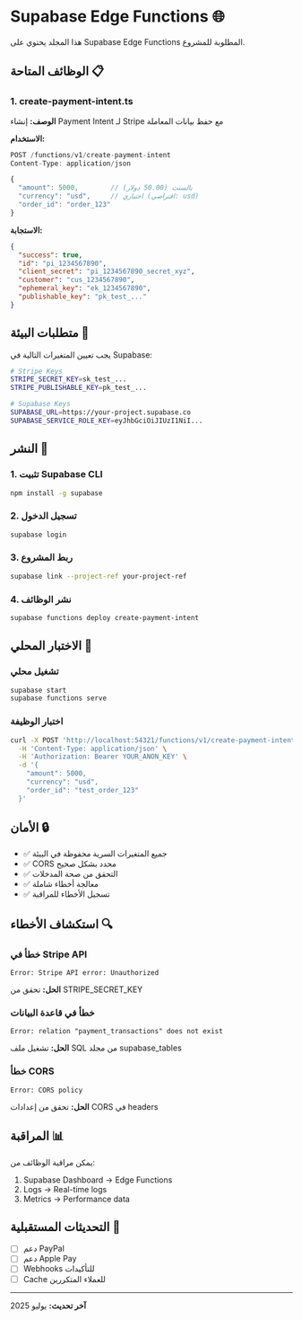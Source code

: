 # Supabase Edge Functions 🌐

هذا المجلد يحتوي على Supabase Edge Functions المطلوبة للمشروع.

## الوظائف المتاحة 📋

### 1. create-payment-intent.ts
**الوصف:** إنشاء Payment Intent لـ Stripe مع حفظ بيانات المعاملة

**الاستخدام:**
```typescript
POST /functions/v1/create-payment-intent
Content-Type: application/json

{
  "amount": 5000,        // بالسنت (50.00 دولار)
  "currency": "usd",     // اختياري (افتراضي: usd)
  "order_id": "order_123"
}
```

**الاستجابة:**
```json
{
  "success": true,
  "id": "pi_1234567890",
  "client_secret": "pi_1234567890_secret_xyz",
  "customer": "cus_1234567890",
  "ephemeral_key": "ek_1234567890",
  "publishable_key": "pk_test_..."
}
```

## متطلبات البيئة 🔧

يجب تعيين المتغيرات التالية في Supabase:

```bash
# Stripe Keys
STRIPE_SECRET_KEY=sk_test_...
STRIPE_PUBLISHABLE_KEY=pk_test_...

# Supabase Keys  
SUPABASE_URL=https://your-project.supabase.co
SUPABASE_SERVICE_ROLE_KEY=eyJhbGciOiJIUzI1NiI...
```

## النشر 🚀

### 1. تثبيت Supabase CLI
```bash
npm install -g supabase
```

### 2. تسجيل الدخول
```bash
supabase login
```

### 3. ربط المشروع
```bash
supabase link --project-ref your-project-ref
```

### 4. نشر الوظائف
```bash
supabase functions deploy create-payment-intent
```

## الاختبار المحلي 🧪

### تشغيل محلي
```bash
supabase start
supabase functions serve
```

### اختبار الوظيفة
```bash
curl -X POST 'http://localhost:54321/functions/v1/create-payment-intent' \
  -H 'Content-Type: application/json' \
  -H 'Authorization: Bearer YOUR_ANON_KEY' \
  -d '{
    "amount": 5000,
    "currency": "usd", 
    "order_id": "test_order_123"
  }'
```

## الأمان 🔒

- ✅ جميع المتغيرات السرية محفوظة في البيئة
- ✅ CORS محدد بشكل صحيح
- ✅ التحقق من صحة المدخلات
- ✅ معالجة أخطاء شاملة
- ✅ تسجيل الأخطاء للمراقبة

## استكشاف الأخطاء 🔍

### خطأ في Stripe API
```
Error: Stripe API error: Unauthorized
```
**الحل:** تحقق من STRIPE_SECRET_KEY

### خطأ في قاعدة البيانات
```
Error: relation "payment_transactions" does not exist
```
**الحل:** تشغيل ملف SQL من مجلد supabase_tables

### خطأ CORS
```
Error: CORS policy
```
**الحل:** تحقق من إعدادات CORS في headers

## المراقبة 📊

يمكن مراقبة الوظائف من:
1. Supabase Dashboard → Edge Functions
2. Logs → Real-time logs
3. Metrics → Performance data

## التحديثات المستقبلية 🔮

- [ ] دعم PayPal
- [ ] دعم Apple Pay
- [ ] Webhooks للتأكيدات
- [ ] Cache للعملاء المتكررين

---
**آخر تحديث:** يوليو 2025
